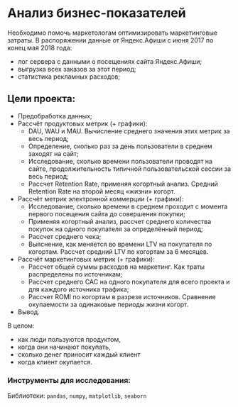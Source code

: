 # Анализ бизнес-показателей
 
Необходимо помочь маркетологам оптимизировать маркетинговые затраты. В распоряжении данные от Яндекс.Афиши с июня 2017 по конец мая 2018 года:

- лог сервера с данными о посещениях сайта Яндекс.Афиши;
- выгрузка всех заказов за этот период;
- статистика рекламных расходов;

## Цели проекта:

- Предобработка данных;
- Рассчёт продуктовых метрик (+ графики):
  - DAU, WAU и MAU. Вычисление среднего значения этих метрик за весь период;
  - Определение, сколько раз за день пользователи в среднем заходят на сайт;
  - Исследование, сколько времени пользователи проводят на сайте, продолжительность типичной пользовательской сессии за весь период;
  - Рассчет Retention Rate, применяя когортный анализ. Средний Retention Rate на второй месяц «жизни» когорт.
- Рассчёт метрик электронной коммерции (+ графики):  
  - Исследование, сколько времени в среднем проходит с момента первого посещения сайта до совершения покупки;
  - Применяя когортный анализ, рассчет среднего количества покупок на одного покупателя за определённый период;
  - Рассчет среднего чека;
  - Выяснение, как меняется во времени LTV на покупателя по когортам. Рассчет средний LTV по когортам за 6 месяцев.
- Рассчёт маркетинговых метрик (+ графики):  
  - Рассчет общей суммы расходов на маркетинг. Как траты распределены по источникам;
  - Рассчет среднего CAC на одного покупателя для всего проекта и для каждого источника трафика;
  - Рассчет ROMI по когортам в разрезе источников. Сравнение окупаемости за одинаковые периоды жизни когорт.
- Вывод.

В целом:
- как люди пользуются продуктом,
- когда они начинают покупать,
- сколько денег приносит каждый клиент
- когда клиент окупается.

### Инструменты для исследования:

Библиотеки: `pandas`, `numpy`, `matplotlib`, `seaborn `
